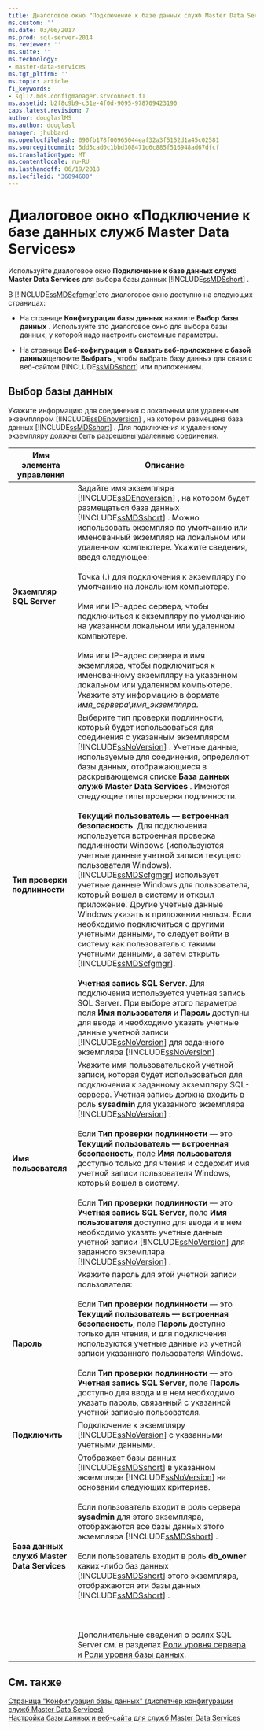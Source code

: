 ```yaml
---
title: Диалоговое окно "Подключение к базе данных служб Master Data Services" | Документы Майкрософт
ms.custom: ''
ms.date: 03/06/2017
ms.prod: sql-server-2014
ms.reviewer: ''
ms.suite: ''
ms.technology:
- master-data-services
ms.tgt_pltfrm: ''
ms.topic: article
f1_keywords:
- sql12.mds.configmanager.srvconnect.f1
ms.assetid: b2f8c9b9-c31e-4f0d-9095-978709423190
caps.latest.revision: 7
author: douglaslMS
ms.author: douglasl
manager: jhubbard
ms.openlocfilehash: 090fb178f00965044eaf32a3f5152d1a45c02581
ms.sourcegitcommit: 5dd5cad0c1bbd308471d6c885f516948ad67dfcf
ms.translationtype: MT
ms.contentlocale: ru-RU
ms.lasthandoff: 06/19/2018
ms.locfileid: "36094600"
---
```

# <a name="connect-to-a-master-data-services-database-dialog-box"></a>Диалоговое окно «Подключение к базе данных служб Master Data Services»
  Используйте диалоговое окно **Подключение к базе данных служб Master Data Services** для выбора базы данных [!INCLUDE[ssMDSshort](../includes/ssmdsshort-md.md)] .  
  
 В [!INCLUDE[ssMDScfgmgr](../includes/ssmdscfgmgr-md.md)]это диалоговое окно доступно на следующих страницах:  
  
-   На странице **Конфигурация базы данных** нажмите **Выбор базы данных** . Используйте это диалоговое окно для выбора базы данных, у которой надо настроить системные параметры.  
  
-   На странице **Веб-кофигурация** в **Связать веб-приложение с базой данных**щелкните **Выбрать** , чтобы выбрать базу данных для связи с веб-сайтом [!INCLUDE[ssMDSshort](../includes/ssmdsshort-md.md)] или приложением.  
  
## <a name="select-database"></a>Выбор базы данных  
 Укажите информацию для соединения с локальным или удаленным экземпляром [!INCLUDE[ssDEnoversion](../includes/ssdenoversion-md.md)] , на котором размещена база данных [!INCLUDE[ssMDSshort](../includes/ssmdsshort-md.md)] . Для подключения к удаленному экземпляру должны быть разрешены удаленные соединения.  
  
|Имя элемента управления|Описание|  
|------------------|-----------------|  
|**Экземпляр SQL Server**|Задайте имя экземпляра [!INCLUDE[ssDEnoversion](../includes/ssdenoversion-md.md)] , на котором будет размещаться база данных [!INCLUDE[ssMDSshort](../includes/ssmdsshort-md.md)] . Можно использовать экземпляр по умолчанию или именованный экземпляр на локальном или удаленном компьютере. Укажите сведения, введя следующее:<br /><br /> Точка (.) для подключения к экземпляру по умолчанию на локальном компьютере.<br /><br /> Имя или IP-адрес сервера, чтобы подключиться к экземпляру по умолчанию на указанном локальном или удаленном компьютере.<br /><br /> Имя или IP-адрес сервера и имя экземпляра, чтобы подключиться к именованному экземпляру на указанном локальном или удаленном компьютере. Укажите эту информацию в формате *имя_сервера*\\*имя_экземпляра*.|  
|**Тип проверки подлинности**|Выберите тип проверки подлинности, который будет использоваться для соединения с указанным экземпляром [!INCLUDE[ssNoVersion](../includes/ssnoversion-md.md)] . Учетные данные, используемые для соединения, определяют базы данных, отображающиеся в раскрывающемся списке **База данных служб Master Data Services** . Имеются следующие типы проверки подлинности.<br /><br /> **Текущий пользователь — встроенная безопасность**. Для подключения используется встроенная проверка подлинности Windows (используются учетные данные учетной записи текущего пользователя Windows). [!INCLUDE[ssMDScfgmgr](../includes/ssmdscfgmgr-md.md)] использует учетные данные Windows для пользователя, который вошел в систему и открыл приложение. Другие учетные данные Windows указать в приложении нельзя. Если необходимо подключиться с другими учетными данными, то следует войти в систему как пользователь с такими учетными данными, а затем открыть [!INCLUDE[ssMDScfgmgr](../includes/ssmdscfgmgr-md.md)].<br /><br /> **Учетная запись SQL Server**. Для подключения используется учетная запись SQL Server. При выборе этого параметра поля **Имя пользователя** и **Пароль** доступны для ввода и необходимо указать учетные данные учетной записи [!INCLUDE[ssNoVersion](../includes/ssnoversion-md.md)] для заданного экземпляра [!INCLUDE[ssNoVersion](../includes/ssnoversion-md.md)] .|  
|**Имя пользователя**|Укажите имя пользовательской учетной записи, которая будет использоваться для подключения к заданному экземпляру SQL-сервера. Учетная запись должна входить в роль **sysadmin** для указанного экземпляра [!INCLUDE[ssNoVersion](../includes/ssnoversion-md.md)] :<br /><br /> Если **Тип проверки подлинности** — это **Текущий пользователь — встроенная безопасность**, поле **Имя пользователя** доступно только для чтения и содержит имя учетной записи пользователя Windows, который вошел в систему.<br /><br /> Если **Тип проверки подлинности** — это **Учетная запись SQL Server**, поле **Имя пользователя** доступно для ввода и в нем необходимо указать учетные данные учетной записи [!INCLUDE[ssNoVersion](../includes/ssnoversion-md.md)] для заданного экземпляра [!INCLUDE[ssNoVersion](../includes/ssnoversion-md.md)] .|  
|**Пароль**|Укажите пароль для этой учетной записи пользователя:<br /><br /> Если **Тип проверки подлинности** — это **Текущий пользователь — встроенная безопасность**, поле **Пароль** доступно только для чтения, и для подключения используются учетные данные из учетной записи указанного пользователя Windows.<br /><br /> Если **Тип проверки подлинности** — это **Учетная запись SQL Server**, поле **Пароль** доступно для ввода и в нем необходимо указать пароль, связанный с указанной учетной записью пользователя.|  
|**Подключить**|Подключение к экземпляру [!INCLUDE[ssNoVersion](../includes/ssnoversion-md.md)] с указанными учетными данными.|  
|**База данных служб Master Data Services**|Отображает базы данных [!INCLUDE[ssMDSshort](../includes/ssmdsshort-md.md)] в указанном экземпляре [!INCLUDE[ssNoVersion](../includes/ssnoversion-md.md)] на основании следующих критериев.<br /><br /> Если пользователь входит в роль сервера **sysadmin** для этого экземпляра, отображаются все базы данных этого экземпляра [!INCLUDE[ssMDSshort](../includes/ssmdsshort-md.md)] .<br /><br /> Если пользователь входит в роль **db_owner** каких-либо баз данных [!INCLUDE[ssMDSshort](../includes/ssmdsshort-md.md)] этого экземпляра, отображаются эти базы данных [!INCLUDE[ssMDSshort](../includes/ssmdsshort-md.md)] .<br /><br /> <br /><br /> Дополнительные сведения о ролях SQL Server см. в разделах [Роли уровня сервера](../relational-databases/security/authentication-access/server-level-roles.md) и [Роли уровня базы данных](../relational-databases/security/authentication-access/database-level-roles.md).|  
  
## <a name="see-also"></a>См. также  
 [Страница "Конфигурация базы данных" (диспетчер конфигурации служб Master Data Services)](../../2014/master-data-services/database-configuration-page-master-data-services-configuration-manager.md)   
 [Настройка базы данных и веб-сайта для служб Master Data Services](set-up-the-database-and-website-for-master-data-services.md)  
  
  